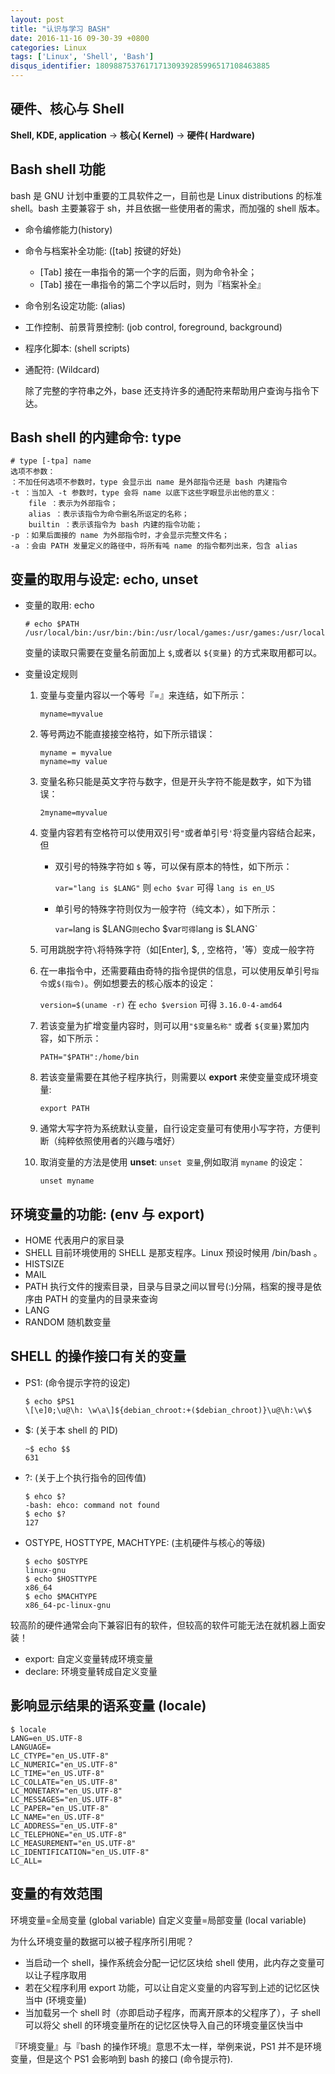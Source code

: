 ```yaml
---
layout: post
title: "认识与学习 BASH"
date: 2016-11-16 09-30-39 +0800
categories: Linux
tags: ['Linux', 'Shell', 'Bash']
disqus_identifier: 180988753761717130939285996517108463885
---
```

## 硬件、核心与 Shell

**Shell, KDE, application** -> **核心( Kernel)** -> **硬件( Hardware)**

## Bash shell 功能

bash 是 GNU 计划中重要的工具软件之一，目前也是 Linux distributions 的标准 shell。bash 主要兼容于 sh，并且依据一些使用者的需求，而加强的 shell 版本。

- 命令编修能力(history)
- 命令与档案补全功能: ([tab] 按键的好处)

    - [Tab] 接在一串指令的第一个字的后面，则为命令补全；
    - [Tab] 接在一串指令的第二个字以后时，则为『档案补全』
- 命令别名设定功能: (alias)
- 工作控制、前景背景控制: (job control, foreground, background)
- 程序化脚本: (shell scripts)
- 通配符: (Wildcard)

    除了完整的字符串之外，base 还支持许多的通配符来帮助用户查询与指令下达。

## Bash shell 的内建命令: type

```
# type [-tpa] name
选项不参数：
：不加任何选项不参数时，type 会显示出 name 是外部指令还是 bash 内建指令
-t ：当加入 -t 参数时，type 会将 name 以底下这些字眼显示出他的意义：
    file ：表示为外部指令；
    alias ：表示该指令为命令删名所讴定的名称；
    builtin ：表示该指令为 bash 内建的指令功能；
-p ：如果后面接的 name 为外部指令时，才会显示完整文件名；
-a ：会由 PATH 发量定义的路径中，将所有吨 name 的指令都列出来，包含 alias
```

## 变量的取用与设定: echo, unset
- 变量的取用: echo

    ```
    # echo $PATH
    /usr/local/bin:/usr/bin:/bin:/usr/local/games:/usr/games:/usr/local/go/bin:/opt/local/java/bin:/opt/local/scala/bin 
    ```

    变量的读取只需要在变量名前面加上 `$`,或者以 `${变量}` 的方式来取用都可以。

- 变量设定规则
    1. 变量与变量内容以一个等号『=』来连结，如下所示：

        ```
        myname=myvalue
        ```

    2. 等号两边不能直接接空格符，如下所示错误：

        ```
        myname = myvalue
        myname=my value
        ```

    3. 变量名称只能是英文字符与数字，但是开头字符不能是数字，如下为错误：

        ```
        2myname=myvalue
        ```

    4. 变量内容若有空格符可以使用双引号`"`或者单引号`'`将变量内容结合起来，但
        - 双引号的特殊字符如 `$` 等，可以保有原本的特性，如下所示：

            `var="lang is $LANG"` 则 `echo $var` 可得 `lang is en_US`

        - 单引号的特殊字符则仅为一般字符（纯文本），如下所示：

            `var=`lang is $LANG` 则 `echo $var` 可得 `lang is $LANG`

    5. 可用跳脱字符`\`将特殊字符（如[Enter], $, \, 空格符，'等）变成一般字符
    6. 在一串指令中，还需要藉由奇特的指令提供的信息，可以使用反单引号`指令`或`$(指令)`。例如想要去的核心版本的设定：

        `version=$(uname -r)` 在 `echo $version` 可得 `3.16.0-4-amd64`

    7. 若该变量为扩增变量内容时，则可以用`"$变量名称"` 或者 `${变量}`累加内容，如下所示：

        `PATH="$PATH":/home/bin`

    8. 若该变量需要在其他子程序执行，则需要以 **export** 来使变量变成环境变量:

        `export PATH`

    9. 通常大写字符为系统默认变量，自行设定变量可有使用小写字符，方便判断（纯粹依照使用者的兴趣与嗜好）
    10. 取消变量的方法是使用 **unset**: `unset 变量`,例如取消 `myname` 的设定：

        `unset myname`

## 环境变量的功能: (env 与 export)

- HOME
    代表用户的家目录
- SHELL
    目前环境使用的 SHELL 是那支程序。Linux 预设时候用 /bin/bash 。
- HISTSIZE
- MAIL
- PATH
    执行文件的搜索目录，目录与目录之间以冒号(:)分隔，档案的搜寻是依序由 PATH 的变量内的目录来查询
- LANG
- RANDOM
    随机数变量

## SHELL 的操作接口有关的变量

- PS1: (命令提示字符的设定)

    ```
    $ echo $PS1
    \[\e]0;\u@\h: \w\a\]${debian_chroot:+($debian_chroot)}\u@\h:\w\$
    ```

- $: (关于本 shell 的 PID)

    ```
    ~$ echo $$
    631
    ```
- ?: (关于上个执行指令的回传值)

    ```
    $ ehco $?
    -bash: ehco: command not found
    $ echo $?
    127
    ```
- OSTYPE, HOSTTYPE, MACHTYPE: (主机硬件与核心的等级)

    ```
    $ echo $OSTYPE
    linux-gnu
    $ echo $HOSTTYPE
    x86_64
    $ echo $MACHTYPE
    x86_64-pc-linux-gnu
    ```

较高阶的硬件通常会向下兼容旧有的软件，但较高的软件可能无法在就机器上面安装！

- export: 自定义变量转成环境变量
- declare: 环境变量转成自定义变量

## 影响显示结果的语系变量 (locale)

```
$ locale
LANG=en_US.UTF-8
LANGUAGE=
LC_CTYPE="en_US.UTF-8"
LC_NUMERIC="en_US.UTF-8"
LC_TIME="en_US.UTF-8"
LC_COLLATE="en_US.UTF-8"
LC_MONETARY="en_US.UTF-8"
LC_MESSAGES="en_US.UTF-8"
LC_PAPER="en_US.UTF-8"
LC_NAME="en_US.UTF-8"
LC_ADDRESS="en_US.UTF-8"
LC_TELEPHONE="en_US.UTF-8"
LC_MEASUREMENT="en_US.UTF-8"
LC_IDENTIFICATION="en_US.UTF-8"
LC_ALL=
```

## 变量的有效范围

环境变量=全局变量 (global variable)
自定义变量=局部变量 (local variable)

为什么环境变量的数据可以被子程序所引用呢？

- 当启动一个 shell，操作系统会分配一记忆区块给 shell 使用，此内存之变量可以让子程序取用
- 若在父程序利用 export 功能，可以让自定义变量的内容写到上述的记忆区快当中 (环境变量)
- 当加载另一个 shell 时（亦即启动子程序，而离开原本的父程序了），子 shell 可以将父 shell 的环境变量所在的记忆区快导入自己的环境变量区快当中

『环境变量』与『bash 的操作环境』意思不太一样，举例来说，PS1 并不是环境变量，但是这个 PS1 会影响到 bash 的接口 (命令提示符).

